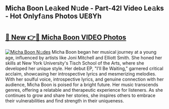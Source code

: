 ## Micha Boon Le𝚊ked N𝚞de - Part-42l Video Le𝚊ks - Hot Onlyf𝚊ns Photos UE8Yh

# <h2><a href="http://ab71251.deff.icu/?id=Micha+Boon">🔗 New 👉🔴 Micha Boon VIDEO Photos</a></h2>

[![Micha Boon N𝚞des](https://i.imgur.com/rIISA9y.gif)](http://ab71251.deff.icu/?id=Micha+Boon)
Micha Boon began her musical journey at a young age, influenced by artists like Joni Mitchell and Elliott Smith. She honed her skills at New York University's Tisch School of the Arts, where she developed her unique style. Her debut EP, "I'll Be Waiting," garnered critical acclaim, showcasing her introspective lyrics and mesmerizing melodies. With her soulful voice, introspective lyrics, and genuine connection with her audience, Micha Boon is poised for a bright future. Her music transcends genres, offering a relatable and therapeutic experience for listeners. As she continues to grow and share her stories, she inspires others to embrace their vulnerabilities and find strength in their uniqueness.
